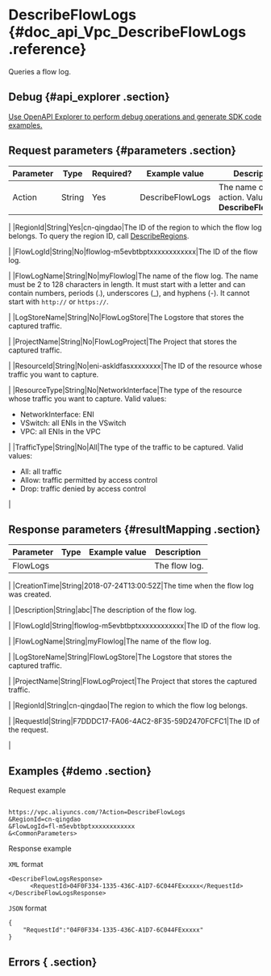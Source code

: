 # DescribeFlowLogs {#doc_api_Vpc_DescribeFlowLogs .reference}

Queries a flow log.

## Debug {#api_explorer .section}

[Use OpenAPI Explorer to perform debug operations and generate SDK code examples.](https://api.aliyun.com/#product=Vpc&api=DescribeFlowLogs&type=RPC&version=2016-04-28)

## Request parameters {#parameters .section}

|Parameter|Type|Required?|Example value|Description|
|---------|----|---------|-------------|-----------|
|Action|String|Yes|DescribeFlowLogs|The name of this action. Value: **DescribeFlowLogs**.

 |
|RegionId|String|Yes|cn-qingdao|The ID of the region to which the flow log belongs. To query the region ID, call [DescribeRegions](~~36063~~).

 |
|FlowLogId|String|No|flowlog-m5evbtbptxxxxxxxxxxxx|The ID of the flow log.

 |
|FlowLogName|String|No|myFlowlog|The name of the flow log. The name must be 2 to 128 characters in length. It must start with a letter and can contain numbers, periods \(.\), underscores \(\_\), and hyphens \(-\). It cannot start with `http://` or `https://`.

 |
|LogStoreName|String|No|FlowLogStore|The Logstore that stores the captured traffic.

 |
|ProjectName|String|No|FlowLogProject|The Project that stores the captured traffic.

 |
|ResourceId|String|No|eni-askldfasxxxxxxxx|The ID of the resource whose traffic you want to capture.

 |
|ResourceType|String|No|NetworkInterface|The type of the resource whose traffic you want to capture. Valid values:

 -   NetworkInterface: ENI
-   VSwitch: all ENIs in the VSwitch
-   VPC: all ENIs in the VPC

 |
|TrafficType|String|No|All|The type of the traffic to be captured. Valid values:

 -   All: all traffic
-   Allow: traffic permitted by access control
-   Drop: traffic denied by access control

 |

## Response parameters {#resultMapping .section}

|Parameter|Type|Example value|Description |
|---------|----|-------------|------------|
|FlowLogs| | |The flow log.

 |
|CreationTime|String|2018-07-24T13:00:52Z|The time when the flow log was created.

 |
|Description|String|abc|The description of the flow log.

 |
|FlowLogId|String|flowlog-m5evbtbptxxxxxxxxxxxx|The ID of the flow log.

 |
|FlowLogName|String|myFlowlog|The name of the flow log.

 |
|LogStoreName|String|FlowLogStore|The Logstore that stores the captured traffic.

 |
|ProjectName|String|FlowLogProject|The Project that stores the captured traffic.

 |
|RegionId|String|cn-qingdao|The region to which the flow log belongs.

 |
|RequestId|String|F7DDDC17-FA06-4AC2-8F35-59D2470FCFC1|The ID of the request.

 |

## Examples {#demo .section}

Request example

``` {#request_demo}

https://vpc.aliyuncs.com/?Action=DescribeFlowLogs
&RegionId=cn-qingdao
&FlowLogId=fl-m5evbtbptxxxxxxxxxxxx
&<CommonParameters>

```

Response example

`XML` format

``` {#xml_return_success_demo}
<DescribeFlowLogsResponse>
      <RequestId>04F0F334-1335-436C-A1D7-6C044FExxxxx</RequestId>
</DescribeFlowLogsResponse>
```

`JSON` format

``` {#json_return_success_demo}
{
	"RequestId":"04F0F334-1335-436C-A1D7-6C044FExxxxx"
}
```

## Errors { .section}

